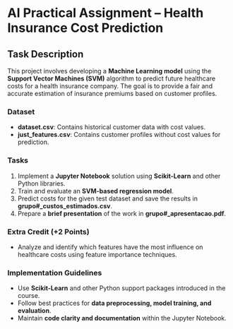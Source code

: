 # AI Practical Assignment – Health Insurance Cost Prediction  

## Task Description  
This project involves developing a **Machine Learning model** using the **Support Vector Machines (SVM)** algorithm to predict future healthcare costs for a health insurance company. The goal is to provide a fair and accurate estimation of insurance premiums based on customer profiles.  

### Dataset  
- **dataset.csv**: Contains historical customer data with cost values.  
- **just_features.csv**: Contains customer profiles without cost values for prediction.  

### Tasks  
1. Implement a **Jupyter Notebook** solution using **Scikit-Learn** and other Python libraries.  
2. Train and evaluate an **SVM-based regression model**.  
3. Predict costs for the given test dataset and save the results in **grupo#_custos_estimados.csv**.  
4. Prepare a **brief presentation** of the work in **grupo#_apresentacao.pdf**.  

### Extra Credit (+2 Points)  
- Analyze and identify which features have the most influence on healthcare costs using feature importance techniques.  

### Implementation Guidelines  
- Use **Scikit-Learn** and other Python support packages introduced in the course.  
- Follow best practices for **data preprocessing, model training, and evaluation**.  
- Maintain **code clarity and documentation** within the Jupyter Notebook. 
